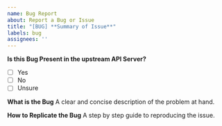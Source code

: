 ```yaml
---
name: Bug Report
about: Report a Bug or Issue
title: "[BUG] **Summary of Issue**"
labels: bug
assignees: ''
---
```


**Is this Bug Present in the upstream API Server?**
- [ ] Yes
- [ ] No
- [ ] Unsure

**What is the Bug**
A clear and concise description of the problem at hand.

**How to Replicate the Bug**
A step by step guide to reproducing the issue.
